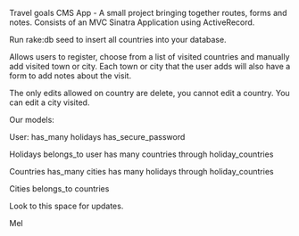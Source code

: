 Travel goals CMS App - A small project bringing together routes, forms and notes. Consists of an MVC Sinatra Application using ActiveRecord.


Run rake:db seed to insert all countries into your database.


Allows users to register, choose from a list of visited countries and manually add visited town or city. Each town or city that the user adds will also have a form to add notes about the visit.

The only edits allowed on country are delete, you cannot edit a country.
You can edit a city visited.



Our models:

User:      has_many holidays
		   has_secure_password 

Holidays   belongs_to user
           has many countries through holiday_countries

Countries  has_many cities 
		   has many holidays through  holiday_countries


Cities     belongs_to countries

Look to this space for updates. 

Mel